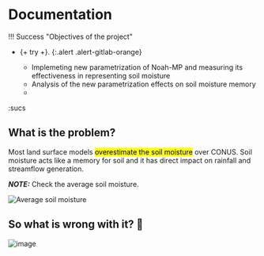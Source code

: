 #  Documentation 

!!! Success "Objectives of the project"

- {+ try +}.
{:.alert .alert-gitlab-orange}


    *  Implemeting new parametrization of Noah-MP and measuring its effectiveness in representing soil moisture
    *  Analysis of the new parametrization effects on soil moisture memory 
    *
:sucs
## What is the problem?
Most land surface models <mark>overestimate the soil moisture</mark> over CONUS. Soil moisture acts like a memory for soil and it has direct impact on rainfall and streamflow generation.

**_NOTE:_**  Check the average soil moisture.

![Average soil moisture](https://github.com/mfarmani95/FOSS_Weekly/assets/83543441/33f93ea3-dadc-4830-8553-eb34a6656c0f)

## So what is wrong with it? 🤔
![image](https://github.com/mfarmani95/FOSS_Weekly/assets/83543441/888c7d8f-073b-459c-8f72-152df8ffa309)






